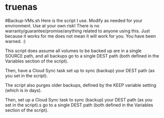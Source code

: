 # truenas

#Backup-VMs.sh
Here is the script I use. Modify as needed for your environment. Use at your own risk! There is no warranty/guarantee/promise/anything related to anyone using this. Just because it works for me does not mean it will work for you. You have been warned. :)

This script does assume all volumes to be backed up are in a single SOURCE path, and all backups go to a single DEST path (both defined in the Variables section of the script).

Then, have a Cloud Sync task set up to sync (backup) your DEST path (as you set in the script).

The script also purges older backups, defined by the KEEP variable setting (which is in days).

Then, set up a Cloud Sync task to sync (backup) your DEST path (as you set in the script).s go to a single DEST path (both defined in the Variables section of the script).
